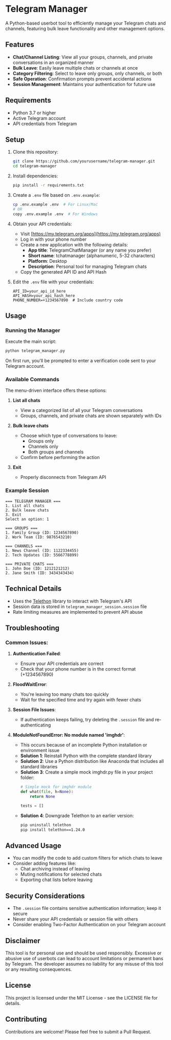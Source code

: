 # Telegram Manager

A Python-based userbot tool to efficiently manage your Telegram chats and channels, featuring bulk leave functionality and other management options.

## Features

- **Chat/Channel Listing**: View all your groups, channels, and private conversations in an organized manner
- **Bulk Leave**: Easily leave multiple chats or channels at once
- **Category Filtering**: Select to leave only groups, only channels, or both
- **Safe Operation**: Confirmation prompts prevent accidental actions
- **Session Management**: Maintains your authentication for future use

## Requirements

- Python 3.7 or higher
- Active Telegram account
- API credentials from Telegram

## Setup

1. Clone this repository:
   ```bash
   git clone https://github.com/yourusername/telegram-manager.git
   cd telegram-manager
   ```

2. Install dependencies:
   ```bash
   pip install -r requirements.txt
   ```

3. Create a `.env` file based on `.env.example`:
   ```bash
   cp .env.example .env  # For Linux/Mac
   # OR
   copy .env.example .env  # For Windows
   ```

4. Obtain your API credentials:
   - Visit [https://my.telegram.org/apps](https://my.telegram.org/apps)
   - Log in with your phone number
   - Create a new application with the following details:
     - **App title**: TelegramChatManager (or any name you prefer)
     - **Short name**: tchatmanager (alphanumeric, 5-32 characters)
     - **Platform**: Desktop
     - **Description**: Personal tool for managing Telegram chats
   - Copy the generated API ID and API Hash

5. Edit the `.env` file with your credentials:
   ```
   API_ID=your_api_id_here
   API_HASH=your_api_hash_here
   PHONE_NUMBER=+1234567890  # Include country code
   ```

## Usage

### Running the Manager

Execute the main script:

```bash
python telegram_manager.py
```

On first run, you'll be prompted to enter a verification code sent to your Telegram account.

### Available Commands

The menu-driven interface offers these options:

1. **List all chats**
   - View a categorized list of all your Telegram conversations
   - Groups, channels, and private chats are shown separately with IDs

2. **Bulk leave chats**
   - Choose which type of conversations to leave:
     - Groups only
     - Channels only
     - Both groups and channels
   - Confirm before performing the action

3. **Exit**
   - Properly disconnects from Telegram API

### Example Session

```
=== TELEGRAM MANAGER ===
1. List all chats
2. Bulk leave chats
3. Exit
Select an option: 1

=== GROUPS ===
1. Family Group (ID: 1234567890)
2. Work Team (ID: 9876543210)

=== CHANNELS ===
1. News Channel (ID: 1122334455)
2. Tech Updates (ID: 5566778899)

=== PRIVATE CHATS ===
1. John Doe (ID: 1212121212)
2. Jane Smith (ID: 3434343434)
```

## Technical Details

- Uses the [Telethon](https://github.com/LonamiWebs/Telethon) library to interact with Telegram's API
- Session data is stored in `telegram_manager_session.session` file
- Rate limiting measures are implemented to prevent API abuse

## Troubleshooting

### Common Issues:

1. **Authentication Failed**:
   - Ensure your API credentials are correct
   - Check that your phone number is in the correct format (+1234567890)

2. **FloodWaitError**:
   - You're leaving too many chats too quickly
   - Wait for the specified time and try again with fewer chats

3. **Session File Issues**:
   - If authentication keeps failing, try deleting the `.session` file and re-authenticating

4. **ModuleNotFoundError: No module named 'imghdr'**:
   - This occurs because of an incomplete Python installation or environment issue
   - **Solution 1**: Reinstall Python with the complete standard library
   - **Solution 2**: Use a Python distribution like Anaconda that includes all standard libraries
   - **Solution 3**: Create a simple mock imghdr.py file in your project folder:
     ```python
     # Simple mock for imghdr module
     def what(file, h=None):
         return None
     
     tests = []
     ```
   - **Solution 4**: Downgrade Telethon to an earlier version:
     ```bash
     pip uninstall telethon
     pip install telethon==1.24.0
     ```

## Advanced Usage

- You can modify the code to add custom filters for which chats to leave
- Consider adding features like:
  - Chat archiving instead of leaving
  - Muting notifications for selected chats
  - Exporting chat lists before leaving

## Security Considerations

- The `.session` file contains sensitive authentication information; keep it secure
- Never share your API credentials or session file with others
- Consider enabling Two-Factor Authentication on your Telegram account

## Disclaimer

This tool is for personal use and should be used responsibly. Excessive or abusive use of userbots can lead to account limitations or permanent bans by Telegram. The developer assumes no liability for any misuse of this tool or any resulting consequences.

## License

This project is licensed under the MIT License - see the LICENSE file for details.

## Contributing

Contributions are welcome! Please feel free to submit a Pull Request.
